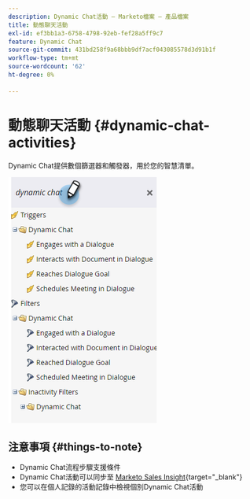 ```yaml
---
description: Dynamic Chat活動 — Marketo檔案 — 產品檔案
title: 動態聊天活動
exl-id: ef3bb1a3-6758-4798-92eb-fef28a5ff9c7
feature: Dynamic Chat
source-git-commit: 431bd258f9a68bbb9df7acf043085578d3d91b1f
workflow-type: tm+mt
source-wordcount: '62'
ht-degree: 0%

---
```


# 動態聊天活動 {#dynamic-chat-activities}

Dynamic Chat提供數個篩選器和觸發器，用於您的智慧清單。

![](assets/dynamic-chat-activities-1.png)

## 注意事項 {#things-to-note}

* Dynamic Chat流程步驟支援條件
* Dynamic Chat活動可以同步至 [Marketo Sales Insight](/help/marketo/product-docs/marketo-sales-insight/msi-for-salesforce/features/dynamic-chat-integration.md){target="_blank"}
* 您可以在個人記錄的活動記錄中檢視個別Dynamic Chat活動

